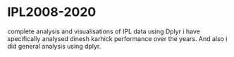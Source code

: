 # IPL2008-2020
complete analysis and visualisations of IPL data using Dplyr 
i have specifically analysed dinesh karhick performance over the years. And also i did general analysis using dplyr.
